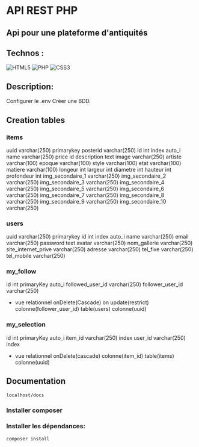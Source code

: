 

# API REST PHP

## Api pour une plateforme d'antiquités

## Technos :

![HTML5](https://img.shields.io/badge/html5-%23E34F26.svg?style=for-the-badge&logo=html5&logoColor=white)
![PHP](https://img.shields.io/badge/php-%23777BB4.svg?style=for-the-badge&logo=php&logoColor=white)
![CSS3](https://img.shie)

## Description:
Configurer le .env
Créer une BDD.
## Creation tables
### items
uuid varchar(250) primarykey
posterid varchar(250)
id int index auto_i
name varchar(250)
price id
description text
image varchar(250)
artiste varchar(100)
epoque varchar(100)
style varchar(100)
etat varchar(100)
matiere varchar(100)
longeur int
largeur int
diametre int
hauteur int
profondeur int
img_secondaire_1 varchar(250)
img_secondaire_2 varchar(250)
img_secondaire_3 varchar(250)
img_secondaire_4 varchar(250)
img_secondaire_5 varchar(250)
img_secondaire_6 varchar(250)
img_secondaire_7 varchar(250)
img_secondaire_8 varchar(250)
img_secondaire_9 varchar(250)
img_secondaire_10 varchar(250)

### users
uuid varchar(250) primarykey
id int index auto_i
name varchar(250)
email varchar(250)
password text
avatar varchar(250)
nom_gallerie varchar(250)
site_internet_prive varchar(250)
adresse varchar(250)
tel_fixe varchar(250)
tel_mobile varchar(250)

### my_follow
id int primaryKey auto_i
followed_user_id varchar(250)
follower_user_id varchar(250)
+ vue relationnel onDelete(Cascade) on update(restrict) colonne(follower_user_id) table(users) colonne(uuid)

### my_selection
id int primaryKey auto_i
item_id varchar(250) index
user_id varchar(250) index
+ vue relationnel onDelete(cascade) colonne(item_id) table(items) colonne(uuid)


## Documentation
`localhost/docs`

### Installer composer

### Installer les dépendances:

`composer install`

